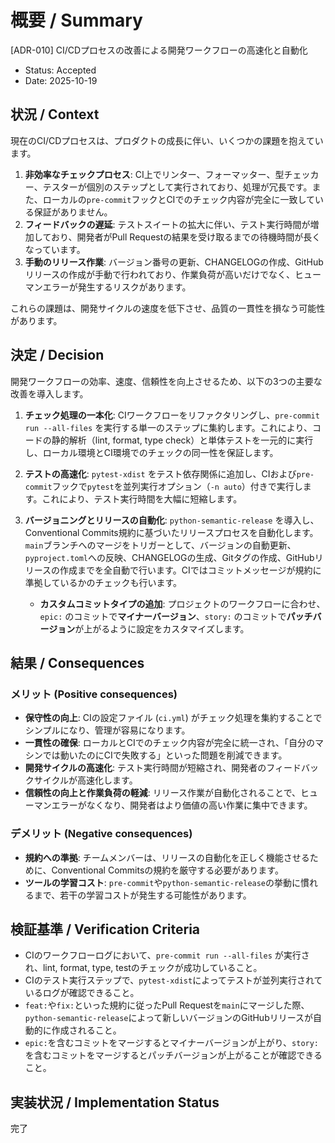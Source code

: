 # 概要 / Summary
[ADR-010] CI/CDプロセスの改善による開発ワークフローの高速化と自動化

- Status: Accepted
- Date: 2025-10-19

## 状況 / Context

現在のCI/CDプロセスは、プロダクトの成長に伴い、いくつかの課題を抱えています。

1.  **非効率なチェックプロセス**: CI上でリンター、フォーマッター、型チェッカー、テスターが個別のステップとして実行されており、処理が冗長です。また、ローカルの`pre-commit`フックとCIでのチェック内容が完全に一致している保証がありません。
2.  **フィードバックの遅延**: テストスイートの拡大に伴い、テスト実行時間が増加しており、開発者がPull Requestの結果を受け取るまでの待機時間が長くなっています。
3.  **手動のリリース作業**: バージョン番号の更新、CHANGELOGの作成、GitHubリリースの作成が手動で行われており、作業負荷が高いだけでなく、ヒューマンエラーが発生するリスクがあります。

これらの課題は、開発サイクルの速度を低下させ、品質の一貫性を損なう可能性があります。

## 決定 / Decision

開発ワークフローの効率、速度、信頼性を向上させるため、以下の3つの主要な改善を導入します。

1.  **チェック処理の一本化**: CIワークフローをリファクタリングし、`pre-commit run --all-files` を実行する単一のステップに集約します。これにより、コードの静的解析（lint, format, type check）と単体テストを一元的に実行し、ローカル環境とCI環境でのチェックの同一性を保証します。

2.  **テストの高速化**: `pytest-xdist` をテスト依存関係に追加し、CIおよび`pre-commit`フックで`pytest`を並列実行オプション（`-n auto`）付きで実行します。これにより、テスト実行時間を大幅に短縮します。

3.  **バージョニングとリリースの自動化**: `python-semantic-release` を導入し、Conventional Commits規約に基づいたリリースプロセスを自動化します。`main`ブランチへのマージをトリガーとして、バージョンの自動更新、`pyproject.toml`への反映、CHANGELOGの生成、Gitタグの作成、GitHubリリースの作成までを全自動で行います。CIではコミットメッセージが規約に準拠しているかのチェックも行います。
    - **カスタムコミットタイプの追加**: プロジェクトのワークフローに合わせ、`epic:` のコミットで**マイナーバージョン**、`story:` のコミットで**パッチバージョン**が上がるように設定をカスタマイズします。

## 結果 / Consequences

### メリット (Positive consequences)

- **保守性の向上**: CIの設定ファイル (`ci.yml`) がチェック処理を集約することでシンプルになり、管理が容易になります。
- **一貫性の確保**: ローカルとCIでのチェック内容が完全に統一され、「自分のマシンでは動いたのにCIで失敗する」といった問題を削減できます。
- **開発サイクルの高速化**: テスト実行時間が短縮され、開発者のフィードバックサイクルが高速化します。
- **信頼性の向上と作業負荷の軽減**: リリース作業が自動化されることで、ヒューマンエラーがなくなり、開発者はより価値の高い作業に集中できます。

### デメリット (Negative consequences)

- **規約への準拠**: チームメンバーは、リリースの自動化を正しく機能させるために、Conventional Commitsの規約を厳守する必要があります。
- **ツールの学習コスト**: `pre-commit`や`python-semantic-release`の挙動に慣れるまで、若干の学習コストが発生する可能性があります。

## 検証基準 / Verification Criteria

- CIのワークフローログにおいて、`pre-commit run --all-files` が実行され、lint, format, type, testのチェックが成功していること。
- CIのテスト実行ステップで、`pytest-xdist`によってテストが並列実行されているログが確認できること。
- `feat:`や`fix:`といった規約に従ったPull Requestを`main`にマージした際、`python-semantic-release`によって新しいバージョンのGitHubリリースが自動的に作成されること。
- `epic:`を含むコミットをマージするとマイナーバージョンが上がり、`story:`を含むコミットをマージするとパッチバージョンが上がることが確認できること。

## 実装状況 / Implementation Status
完了